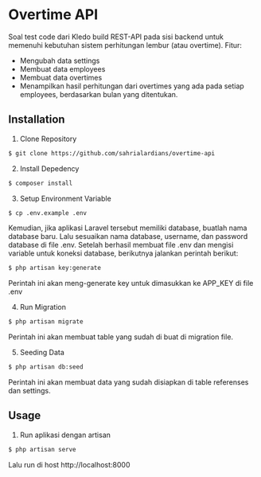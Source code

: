 # Overtime API

Soal test code dari Kledo build REST-API pada sisi backend untuk memenuhi kebutuhan sistem perhitungan lembur (atau overtime).
Fitur:

-   Mengubah data settings
-   Membuat data employees
-   Membuat data overtimes
-   Menampilkan hasil perhitungan dari overtimes yang ada pada setiap employees, berdasarkan bulan yang ditentukan.

## Installation

1. Clone Repository

```bash
$ git clone https://github.com/sahrialardians/overtime-api
```

2. Install Depedency

```bash
$ composer install
```

3. Setup Environment Variable

```bash
$ cp .env.example .env
```

Kemudian, jika aplikasi Laravel tersebut memiliki database, buatlah nama database baru. Lalu sesuaikan nama database, username, dan password database di file .env.
Setelah berhasil membuat file .env dan mengisi variable untuk koneksi database, berikutnya jalankan perintah berikut:

```bash
$ php artisan key:generate
```

Perintah ini akan meng-generate key untuk dimasukkan ke APP_KEY di file .env

4. Run Migration

```bash
$ php artisan migrate
```

Perintah ini akan membuat table yang sudah di buat di migration file.

5. Seeding Data

```bash
$ php artisan db:seed
```

Perintah ini akan membuat data yang sudah disiapkan di table referenses dan settings.

## Usage

1. Run aplikasi dengan artisan

```bash
$ php artisan serve
```

Lalu run di host http://localhost:8000
